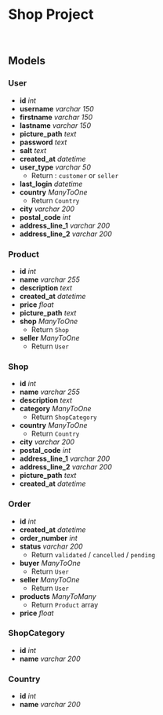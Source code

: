# Shop Project
<br>
  
## Models

### User
- **id** *int* 
- **username** *varchar 150*
- **firstname** *varchar 150*
- **lastname** *varchar 150*
- **picture_path** *text*
- **password** *text*
- **salt** *text*
- **created_at** *datetime*
- **user_type** *varchar 50*
	- Return : `customer` or `seller`
- **last_login** *datetime*
- **country** *ManyToOne*
	- Return `Country`
- **city** *varchar 200*
- **postal_code** *int*
- **address_line\_1** *varchar 200*
- **address_line\_2** *varchar 200*


### Product
- **id** *int* 
- **name** *varchar 255*
- **description** *text*
- **created_at** *datetime*
- **price** *float*
- **picture_path** *text*
- **shop** *ManyToOne*
	- Return `Shop`
- **seller** *ManyToOne*
	- Return `User`


### Shop
- **id** *int* 
- **name** *varchar 255*
- **description** *text*
- **category** *ManyToOne*
	- Return `ShopCategory`
- **country** *ManyToOne*
	- Return `Country`
- **city** *varchar 200*
- **postal_code** *int*
- **address_line\_1** *varchar 200*
- **address_line\_2** *varchar 200*
- **picture_path** *text*
- **created_at** *datetime*


### Order
- **id** *int* 
- **created_at** *datetime*
- **order_number** *int*
- **status** *varchar 200*
	- Return `validated` / `cancelled` / `pending`
- **buyer** *ManyToOne*
	- Return `User`
- **seller** *ManyToOne*
	- Return `User`
- **products** *ManyToMany*
	- Return `Product` array
- **price** *float*


### ShopCategory
- **id** *int* 
- **name** *varchar 200*

### Country
- **id** *int* 
- **name** *varchar 200*